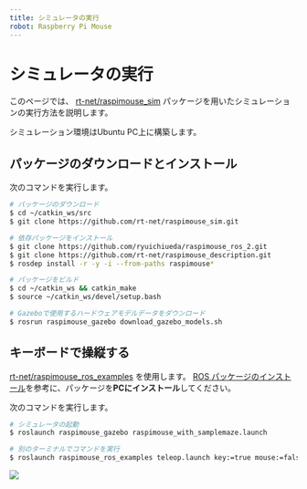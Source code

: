 ```yaml
---
title: シミュレータの実行
robot: Raspberry Pi Mouse
---
```


# シミュレータの実行

このページでは、
[rt-net/raspimouse_sim](https://github.com/rt-net/raspimouse_sim)
パッケージを用いたシミュレーションの実行方法を説明します。

シミュレーション環境はUbuntu PC上に構築します。

## パッケージのダウンロードとインストール

次のコマンドを実行します。

```sh
# パッケージのダウンロード
$ cd ~/catkin_ws/src
$ git clone https://github.com/rt-net/raspimouse_sim.git

# 依存パッケージをインストール
$ git clone https://github.com/ryuichiueda/raspimouse_ros_2.git
$ git clone https://github.com/rt-net/raspimouse_description.git
$ rosdep install -r -y -i --from-paths raspimouse*

# パッケージをビルド
$ cd ~/catkin_ws && catkin_make
$ source ~/catkin_ws/devel/setup.bash

# Gazeboで使用するハードウェアモデルデータをダウンロード
$ rosrun raspimouse_gazebo download_gazebo_models.sh
```

## キーボードで操縦する

[rt-net/raspimouse_ros_examples](https://github.com/rt-net/raspimouse_ros_examples)
を使用します。
[ROS パッケージのインストール](./install.md)を参考に、パッケージを**PCにインストール**してください。

次のコマンドを実行します。

```sh
# シミュレータの起動
$ roslaunch raspimouse_gazebo raspimouse_with_samplemaze.launch

# 別のターミナルでコマンドを実行
$ roslaunch raspimouse_ros_examples teleop.launch key:=true mouse:=false
```


![](https://rt-net.github.io/images/raspberry-pi-mouse/raspimouse_sim_samplemaze_animation.gif)
